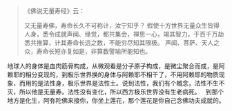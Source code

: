 > 《佛说无量寿经》云： 
> 
> 又无量寿佛，寿命长久不可称计，汝宁知乎？
> 假使十方世界无量众生皆得人身，悉令成就声闻、缘觉，都共集会，禅思一心，竭其智力，于百千万劫悉共推算，计其寿命长远之数，不能穷尽知其限极。
> 声闻、菩萨、天人之众，寿命长短亦复如是，非算数譬喻所能知也。

地球人的身体是血肉筋骨构成，从微观看是分子原子构成，是微尘聚合而成，是阿赖耶的相分变现的，到极乐世界换的身体与阿赖耶不相干了，不用阿赖耶的物质现象，而用的是法性身，极乐世界是法性土。说到法性，我们有个概念，法性不生不灭，所以他是无量寿。法性没有变化，所以西方极乐世界没有生老病死。
&nbsp;
到那个地方是化生，阿弥陀佛来接你，你坐上莲花，那个莲花是你自己念佛功夫成就的。